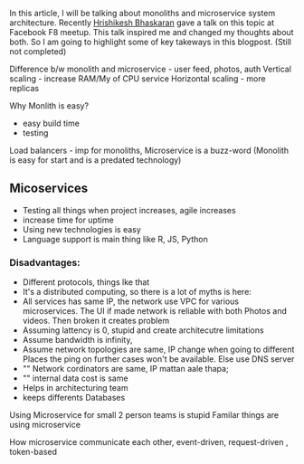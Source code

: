 In this article, I will be talking about monoliths and microservice system 
architecture. Recently [Hrishikesh Bhaskaran](https://twitter.com/_stultus) gave
a talk on this topic at Facebook F8 meetup. This talk inspired me and changed
my thoughts about both. So I am going to highlight some of key takeways in this
blogpost.
(Still not completed)

Difference b/w monolith and microservice - user feed, photos, auth
Vertical scaling - increase RAM/My of CPU service
Horizontal scaling - more replicas

Why Monlith is easy?
- easy build time
- testing

Load balancers - imp for monoliths, Microservice is a buzz-word
(Monolith is easy for start and is a predated technology)

## Micoservices

- Testing all things when project increases, agile increases
- increase time for uptime
- Using new technologies is easy
- Language support is main thing like R, JS, Python

### Disadvantages:
- Different protocols, things lke that
- It's a distributed computing, so there is a lot of myths is here:
- All services has same IP, the network use VPC for various microservices. The UI if made network is reliable with both Photos and videos. Then broken it creates problem
- Assuming lattency is 0, stupid and create architecutre limitations
- Assume bandwidth is infinity,
- Assume network topologies are same, IP change when going to different Places the ping on further cases won't be available. Else use DNS server
- "" Network cordinators are same, IP mattan aale thapa;
- "" internal data cost is same
- Helps in architecturing team
- keeps differents Databases

Using Microservice for small 2 person teams is stupid
Familar things are using microservice

How microservice communicate each other, event-driven, request-driven , token-based
